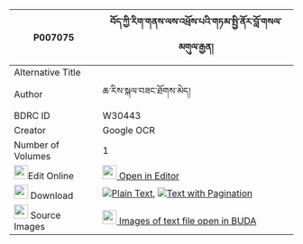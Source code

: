 |P007075|བོད་ཀྱི་རིག་གནས་ལས་འཕྲོས་པའི་གཏམ་སྤྱི་ནོར་བློ་གསལ་མགུལ་རྒྱན། 
| --- | --- 
|Alternative Title |
|Author| ཆ་རིས་སྐལ་བཟང་ཐོགས་མེད།
|BDRC ID | W30443
|Creator | Google OCR
|Number of Volumes| 1
|<img width="25" src="https://img.icons8.com/color/25/000000/edit-property.png">Edit Online| [<img width="25" src="https://avatars.githubusercontent.com/u/45091458?s=200&v=4"> Open in Editor](http://editor.openpecha.org/P007075)
|<img width="25" src="https://img.icons8.com/fluent/48/000000/download-2.png"/>  Download | [![](https://img.icons8.com/color/20/000000/txt.png)Plain Text](https://github.com/Openpecha/P007075/releases/download/v1/bo_kyi_rikne_letro_sapa_i_tam__plain_P007075.zip), [![](https://img.icons8.com/color/20/000000/txt.png)Text with Pagination](https://github.com/Openpecha/P007075/releases/download/v1/bo_kyi_rikne_letro_sapa_i_tam__pages_P007075.zip)
|<img width="25" src="https://img.icons8.com/plasticine/100/000000/pictures-folder.png"/>  Source Images | [<img width="25" src="https://library.bdrc.io/icons/BUDA-small.svg"> Images of text file open in BUDA](https://library.bdrc.io/show/bdr:W30443)